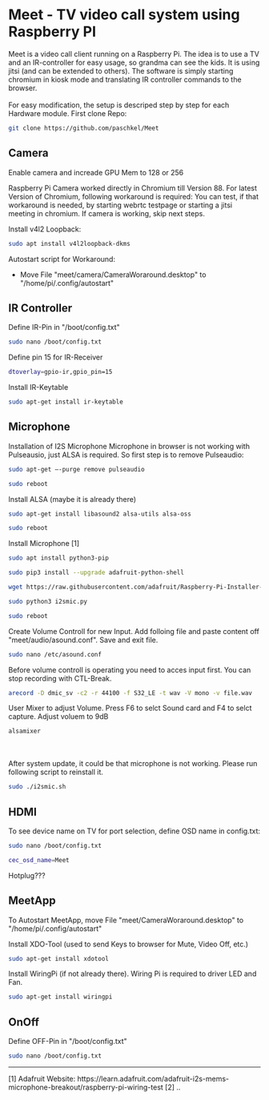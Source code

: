 # Meet - TV video call system using Raspberry PI
Meet is a video call client running on a Raspberry Pi. The idea is to use a TV and an IR-controller for easy usage, so grandma can see the kids. It is using jitsi (and can be extended to others). The software is simply starting chromium in kiosk mode and translating IR controller commands to the browser.
<br><br>
For easy modification, the setup is descriped step by step for each Hardware module. First clone Repo:

```sh
git clone https://github.com/paschkel/Meet
```

## Camera
Enable camera and increade GPU Mem to 128 or 256

Raspberry Pi Camera worked directly in Chromium till Version 88. For latest Version of Chromium, following workaround is required:
You can test, if that workaround is needed, by starting webrtc testpage or starting a jitsi meeting in chromium. If camera is working, skip next steps.

Install v4l2 Loopback:
```sh
sudo apt install v4l2loopback-dkms
```
Autostart script for Workaround:
- Move File "meet/camera/CameraWoraround.desktop" to "/home/pi/.config/autostart"


## IR Controller
Define IR-Pin in "/boot/config.txt"
```sh
sudo nano /boot/config.txt
```
Define pin 15 for IR-Receiver
```sh
dtoverlay=gpio-ir,gpio_pin=15
```

Install IR-Keytable
```sh
sudo apt-get install ir-keytable
```


## Microphone
Installation of I2S Microphone
Microphone in browser is not working with Pulseausio, just ALSA is required. So first step is to remove Pulseaudio:
```sh
sudo apt-get –-purge remove pulseaudio
```
```sh
sudo reboot
```
Install ALSA (maybe it is already there)
```sh
sudo apt-get install libasound2 alsa-utils alsa-oss
```
```sh
sudo reboot
```
Install Microphone [1]
```sh
sudo apt install python3-pip
```
```sh
sudo pip3 install --upgrade adafruit-python-shell
```
```sh
wget https://raw.githubusercontent.com/adafruit/Raspberry-Pi-Installer-Scripts/master/i2smic.py
```
```sh
sudo python3 i2smic.py
```
```sh
sudo reboot
```
Create Volume Controll for new Input. Add folloing file and paste content off "meet/audio/asound.conf". Save and exit file.
```sh
sudo nano /etc/asound.conf
```
Before volume controll is operating you need to acces input first. You can stop recording  with CTL-Break.
```sh
arecord -D dmic_sv -c2 -r 44100 -f S32_LE -t wav -V mono -v file.wav
```
User Mixer to adjust Volume. Press F6 to selct Sound card and F4 to selct capture. Adjust voluem to 9dB
```sh
alsamixer
```
<br><br>
After system update, it could be that microphone is not working. Please run following script to reinstall it.
```sh
sudo ./i2smic.sh
```

## HDMI
To see device name on TV for port selection, define OSD name in config.txt:
```sh
sudo nano /boot/config.txt
```
```sh
cec_osd_name=Meet
```
Hotplug???

## MeetApp
To Autostart MeetApp, move File "meet/CameraWoraround.desktop" to "/home/pi/.config/autostart"

Install XDO-Tool (used to send Keys to browser for Mute, Video Off, etc.)
```sh
sudo apt-get install xdotool
```

Install WiringPi (if not already there). Wiring Pi is required to driver LED and Fan.
```sh
sudo apt-get install wiringpi
```


## OnOff
Define OFF-Pin in "/boot/config.txt"
```sh
sudo nano /boot/config.txt
```
<hr>
[1]   Adafruit Website: https://learn.adafruit.com/adafruit-i2s-mems-microphone-breakout/raspberry-pi-wiring-test
[2]   ..
